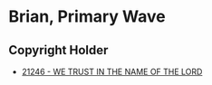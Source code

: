 # Brian, Primary Wave

## Copyright Holder

- [21246 - WE TRUST IN THE NAME OF THE LORD](/hymns/21246.md)

